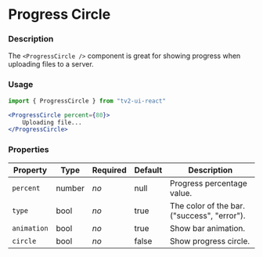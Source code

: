 # Progress Circle

### Description
The `<ProgressCircle />` component is great for showing progress when uploading files to a server.

### Usage
```javascript
import { ProgressCircle } from "tv2-ui-react"
```

```jsx
<ProgressCircle percent={80}>
    Uploading file...
</ProgressCircle>
```


### Properties
| Property | Type | Required | Default | Description |
| --- | --- | --- | --- | --- |
| `percent` | number | *no* | null | Progress percentage value. |
| `type` | bool | *no* | true | The color of the bar. ("success", "error"). |
| `animation` | bool | *no* | true | Show bar animation. |
| `circle` | bool | *no* | false | Show progress circle. |
